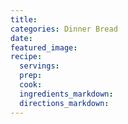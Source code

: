 ```yaml
---
title:
categories: Dinner Bread
date:
featured_image:
recipe:
  servings:
  prep:
  cook:
  ingredients_markdown:
  directions_markdown:
---
```

